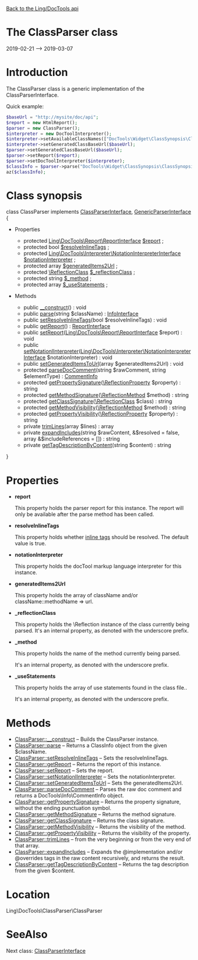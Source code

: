 [Back to the Ling/DocTools api](https://github.com/lingtalfi/DocTools/blob/master/doc/api/Ling/DocTools.md)



The ClassParser class
================
2019-02-21 --> 2019-03-07






Introduction
============

The ClassParser class is a generic implementation of the ClassParserInterface.

Quick example:
```php
$baseUrl = "http://mysite/doc/api";
$report = new HtmlReport();
$parser = new ClassParser();
$interpreter = new DocToolInterpreter();
$interpreter->setAvailableClassNames(["DocTools\Widget\ClassSynopsis\ClassSynopsisWidget"]);
$interpreter->setGeneratedClassBaseUrl($baseUrl);
$parser->setGeneratedClassBaseUrl($baseUrl);
$parser->setReport($report);
$parser->setDocToolInterpreter($interpreter);
$classInfo = $parser->parse("DocTools\Widget\ClassSynopsis\ClassSynopsisWidget");
az($classInfo);
```



Class synopsis
==============


class <span class="pl-k">ClassParser</span> implements [ClassParserInterface](https://github.com/lingtalfi/DocTools/blob/master/doc/api/Ling/DocTools/ClassParser/ClassParserInterface.md), [GenericParserInterface](https://github.com/lingtalfi/DocTools/blob/master/doc/api/Ling/DocTools/GenericParser/GenericParserInterface.md) {

- Properties
    - protected [Ling\DocTools\Report\ReportInterface](https://github.com/lingtalfi/DocTools/blob/master/doc/api/Ling/DocTools/Report/ReportInterface.md) [$report](#property-report) ;
    - protected bool [$resolveInlineTags](#property-resolveInlineTags) ;
    - protected [Ling\DocTools\Interpreter\NotationInterpreterInterface](https://github.com/lingtalfi/DocTools/blob/master/doc/api/Ling/DocTools/Interpreter/NotationInterpreterInterface.md) [$notationInterpreter](#property-notationInterpreter) ;
    - protected array [$generatedItems2Url](#property-generatedItems2Url) ;
    - protected [\ReflectionClass](http://php.net/manual/en/class.reflectionclass.php) [$_reflectionClass](#property-_reflectionClass) ;
    - protected string [$_method](#property-_method) ;
    - protected array [$_useStatements](#property-_useStatements) ;

- Methods
    - public [__construct](https://github.com/lingtalfi/DocTools/blob/master/doc/api/Ling/DocTools/ClassParser/ClassParser/__construct.md)() : void
    - public [parse](https://github.com/lingtalfi/DocTools/blob/master/doc/api/Ling/DocTools/ClassParser/ClassParser/parse.md)(string $className) : [InfoInterface](https://github.com/lingtalfi/DocTools/blob/master/doc/api/Ling/DocTools/Info/InfoInterface.md)
    - public [setResolveInlineTags](https://github.com/lingtalfi/DocTools/blob/master/doc/api/Ling/DocTools/ClassParser/ClassParser/setResolveInlineTags.md)(bool $resolveInlineTags) : void
    - public [getReport](https://github.com/lingtalfi/DocTools/blob/master/doc/api/Ling/DocTools/ClassParser/ClassParser/getReport.md)() : [ReportInterface](https://github.com/lingtalfi/DocTools/blob/master/doc/api/Ling/DocTools/Report/ReportInterface.md)
    - public [setReport](https://github.com/lingtalfi/DocTools/blob/master/doc/api/Ling/DocTools/ClassParser/ClassParser/setReport.md)([Ling\DocTools\Report\ReportInterface](https://github.com/lingtalfi/DocTools/blob/master/doc/api/Ling/DocTools/Report/ReportInterface.md) $report) : void
    - public [setNotationlInterpreter](https://github.com/lingtalfi/DocTools/blob/master/doc/api/Ling/DocTools/ClassParser/ClassParser/setNotationlInterpreter.md)([Ling\DocTools\Interpreter\NotationInterpreterInterface](https://github.com/lingtalfi/DocTools/blob/master/doc/api/Ling/DocTools/Interpreter/NotationInterpreterInterface.md) $notationInterpreter) : void
    - public [setGeneratedItemsToUrl](https://github.com/lingtalfi/DocTools/blob/master/doc/api/Ling/DocTools/ClassParser/ClassParser/setGeneratedItemsToUrl.md)(array $generatedItems2Url) : void
    - protected [parseDocComment](https://github.com/lingtalfi/DocTools/blob/master/doc/api/Ling/DocTools/ClassParser/ClassParser/parseDocComment.md)(string $rawComment, string $elementType) : [CommentInfo](https://github.com/lingtalfi/DocTools/blob/master/doc/api/Ling/DocTools/Info/CommentInfo.md)
    - protected [getPropertySignature](https://github.com/lingtalfi/DocTools/blob/master/doc/api/Ling/DocTools/ClassParser/ClassParser/getPropertySignature.md)([\ReflectionProperty](http://php.net/manual/en/class.reflectionproperty.php) $property) : string
    - protected [getMethodSignature](https://github.com/lingtalfi/DocTools/blob/master/doc/api/Ling/DocTools/ClassParser/ClassParser/getMethodSignature.md)([\ReflectionMethod](http://php.net/manual/en/class.reflectionmethod.php) $method) : string
    - protected [getClassSignature](https://github.com/lingtalfi/DocTools/blob/master/doc/api/Ling/DocTools/ClassParser/ClassParser/getClassSignature.md)([\ReflectionClass](http://php.net/manual/en/class.reflectionclass.php) $class) : string
    - protected [getMethodVisibility](https://github.com/lingtalfi/DocTools/blob/master/doc/api/Ling/DocTools/ClassParser/ClassParser/getMethodVisibility.md)([\ReflectionMethod](http://php.net/manual/en/class.reflectionmethod.php) $method) : string
    - protected [getPropertyVisibility](https://github.com/lingtalfi/DocTools/blob/master/doc/api/Ling/DocTools/ClassParser/ClassParser/getPropertyVisibility.md)([\ReflectionProperty](http://php.net/manual/en/class.reflectionproperty.php) $property) : string
    - private [trimLines](https://github.com/lingtalfi/DocTools/blob/master/doc/api/Ling/DocTools/ClassParser/ClassParser/trimLines.md)(array $lines) : array
    - private [expandIncludes](https://github.com/lingtalfi/DocTools/blob/master/doc/api/Ling/DocTools/ClassParser/ClassParser/expandIncludes.md)(string $rawContent, &$resolved = false, array &$includeReferences = []) : string
    - private [getTagDescriptionByContent](https://github.com/lingtalfi/DocTools/blob/master/doc/api/Ling/DocTools/ClassParser/ClassParser/getTagDescriptionByContent.md)(string $content) : string

}




Properties
=============

- <span id="property-report"><b>report</b></span>

    This property holds the parser report for this instance.
    The report will only be available after the parse method has been called.
    
    

- <span id="property-resolveInlineTags"><b>resolveInlineTags</b></span>

    This property holds whether [inline tags](https://github.com/lingtalfi/DocTools/blob/master/doc/pages/doctool-markup-language.md#inline-functions) should be resolved.
    The default value is true.
    
    

- <span id="property-notationInterpreter"><b>notationInterpreter</b></span>

    This property holds the docTool markup language interpreter for this instance.
    
    

- <span id="property-generatedItems2Url"><b>generatedItems2Url</b></span>

    This property holds the array of className and/or className::methodName => url.
    
    

- <span id="property-_reflectionClass"><b>_reflectionClass</b></span>

    This property holds the \Reflection instance of the class currently being parsed.
    It's an internal property, as denoted with the underscore prefix.
    
    

- <span id="property-_method"><b>_method</b></span>

    This property holds the name of the method currently being parsed.
    
    It's an internal property, as denoted with the underscore prefix.
    
    

- <span id="property-_useStatements"><b>_useStatements</b></span>

    This property holds the array of use statements found in the class file..
    
    It's an internal property, as denoted with the underscore prefix.
    
    



Methods
==============

- [ClassParser::__construct](https://github.com/lingtalfi/DocTools/blob/master/doc/api/Ling/DocTools/ClassParser/ClassParser/__construct.md) &ndash; Builds the ClassParser instance.
- [ClassParser::parse](https://github.com/lingtalfi/DocTools/blob/master/doc/api/Ling/DocTools/ClassParser/ClassParser/parse.md) &ndash; Returns a ClassInfo object from the given $className.
- [ClassParser::setResolveInlineTags](https://github.com/lingtalfi/DocTools/blob/master/doc/api/Ling/DocTools/ClassParser/ClassParser/setResolveInlineTags.md) &ndash; Sets the resolveInlineTags.
- [ClassParser::getReport](https://github.com/lingtalfi/DocTools/blob/master/doc/api/Ling/DocTools/ClassParser/ClassParser/getReport.md) &ndash; Returns the report of this instance.
- [ClassParser::setReport](https://github.com/lingtalfi/DocTools/blob/master/doc/api/Ling/DocTools/ClassParser/ClassParser/setReport.md) &ndash; Sets the report.
- [ClassParser::setNotationlInterpreter](https://github.com/lingtalfi/DocTools/blob/master/doc/api/Ling/DocTools/ClassParser/ClassParser/setNotationlInterpreter.md) &ndash; Sets the notationInterpreter.
- [ClassParser::setGeneratedItemsToUrl](https://github.com/lingtalfi/DocTools/blob/master/doc/api/Ling/DocTools/ClassParser/ClassParser/setGeneratedItemsToUrl.md) &ndash; Sets the generatedItems2Url.
- [ClassParser::parseDocComment](https://github.com/lingtalfi/DocTools/blob/master/doc/api/Ling/DocTools/ClassParser/ClassParser/parseDocComment.md) &ndash; Parses the raw doc comment and returns a DocTools\Info\CommentInfo object.
- [ClassParser::getPropertySignature](https://github.com/lingtalfi/DocTools/blob/master/doc/api/Ling/DocTools/ClassParser/ClassParser/getPropertySignature.md) &ndash; Returns the property signature, without the ending punctuation symbol.
- [ClassParser::getMethodSignature](https://github.com/lingtalfi/DocTools/blob/master/doc/api/Ling/DocTools/ClassParser/ClassParser/getMethodSignature.md) &ndash; Returns the method signature.
- [ClassParser::getClassSignature](https://github.com/lingtalfi/DocTools/blob/master/doc/api/Ling/DocTools/ClassParser/ClassParser/getClassSignature.md) &ndash; Returns the class signature.
- [ClassParser::getMethodVisibility](https://github.com/lingtalfi/DocTools/blob/master/doc/api/Ling/DocTools/ClassParser/ClassParser/getMethodVisibility.md) &ndash; Returns the visibility of the method.
- [ClassParser::getPropertyVisibility](https://github.com/lingtalfi/DocTools/blob/master/doc/api/Ling/DocTools/ClassParser/ClassParser/getPropertyVisibility.md) &ndash; Returns the visibility of the property.
- [ClassParser::trimLines](https://github.com/lingtalfi/DocTools/blob/master/doc/api/Ling/DocTools/ClassParser/ClassParser/trimLines.md) &ndash; from the very beginning or from the very end of that array.
- [ClassParser::expandIncludes](https://github.com/lingtalfi/DocTools/blob/master/doc/api/Ling/DocTools/ClassParser/ClassParser/expandIncludes.md) &ndash; Expands the @implementation and/or @overrides tags in the raw content recursively, and returns the result.
- [ClassParser::getTagDescriptionByContent](https://github.com/lingtalfi/DocTools/blob/master/doc/api/Ling/DocTools/ClassParser/ClassParser/getTagDescriptionByContent.md) &ndash; Returns the tag description from the given $content.





Location
=============
Ling\DocTools\ClassParser\ClassParser


SeeAlso
==============
Next class: [ClassParserInterface](https://github.com/lingtalfi/DocTools/blob/master/doc/api/Ling/DocTools/ClassParser/ClassParserInterface.md)<br>

